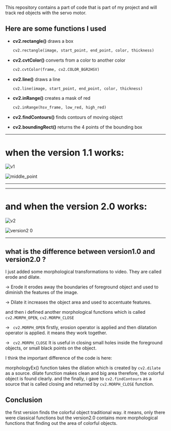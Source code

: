 This repository contains a part of code that is part of my project and will track red objects with the servo motor.

## Here are some functions I used

* **cv2.rectangle()** draws a box 
	```python
	cv2.rectangle(image, start_point, end_point, color, thickness)
	```
* **cv2.cvtColor()** converts from a color to another color
	```python
	cv2.cvtColor(frame, cv2.COLOR_BGR2HSV)
	```
* **cv2.line()** draws a line
	```python
	cv2.line(image, start_point, end_point, color, thickness)
	```
* **cv2.inRange()** creates a mask of red
	```python
	cv2.inRange(hsv_frame, low_red, high_red)
	```
* **cv2.findContours()** finds contours of moving object

* **cv2.boundingRect()** returns the 4 points of the bounding box

---

# when the version 1.1 works:
![v1](https://user-images.githubusercontent.com/30235603/76025848-c66f1080-5f3e-11ea-9337-e61c037f23c8.gif)

![middle_point](https://user-images.githubusercontent.com/30235603/74566304-3fa0c680-4f84-11ea-8045-f019609c73b2.png)

---
---

# and when the version 2.0 works:
![v2](https://user-images.githubusercontent.com/30235603/76025931-ebfc1a00-5f3e-11ea-8e81-49e3b70fa047.gif)

![version2 0](https://user-images.githubusercontent.com/30235603/75790950-ed7de480-5d7c-11ea-98e3-c829494f7a13.png)

---

## what is the difference between version1.0 and version2.0 ?

I just added some morphological transformations to video. They are called erode and dilate. 

-> Erode 
it erodes away the boundaries of foreground object and used to diminish the features of the image.

-> Dilate
it increases the object area and used to accentuate features.

and then i defined another morphological functions which is called ``` cv2.MORPH_OPEN```, ```cv2.MORPH_CLOSE```

-> ``` cv2.MORPH_OPEN``` firstly, erosion operator is applied and then dilatation operator is applied. it means they work together.

-> ``` cv2.MORPH_CLOSE``` It is useful in closing small holes inside the foreground objects, or small black points on the object.


I think the important difference of the code is here:

morphologyEx() function takes the dilation which is created by ``` cv2.dilate ``` as a source. 
dilate function makes clean and big area therefore, the colorful object is found clearly.
and the finally, i gave to ``` cv2.findContours ``` as a source that is called closing and returned by ``` cv2.MORPH_CLOSE ``` function.

## Conclusion

the first version finds the colorful object traditional way. it means, only there were classical functions
but the version2.0 contains more morphological functions that finding out the area of colorful objects.
